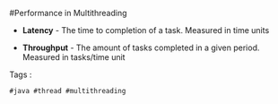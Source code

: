 #Performance in Multithreading

- **Latency** - The time to completion of a task. Measured in time units

- **Throughput** - The amount of tasks completed in a given period. Measured in tasks/time unit


Tags :
```
#java #thread #multithreading 
```
